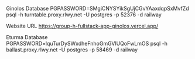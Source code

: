 Ginolos Database
PGPASSWORD=SMgiCNYSYikSgUjCGvYAaxdqpSxMvfZd psql -h turntable.proxy.rlwy.net -U postgres -p 52376 -d railway

Website URL
https://group-h-fullstack-app-ginolos.vercel.app/


Eturma Database
PGPASSWORD=lquTurDySWxdheFnhoGmGVlUQoFwLmOS psql -h ballast.proxy.rlwy.net -U postgres -p 58469 -d railway
